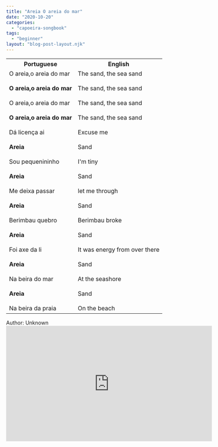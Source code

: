 ```yaml
---
title: "Areia O areia do mar"
date: "2020-10-20"
categories: 
  - "capoeira-songbook"
tags: 
  - "beginner"
layout: "blog-post-layout.njk"
---
```


<table class="capoeira-table">
    <tr class="header-row">
        <th>Portuguese</th>
        <th>English</th>
    </tr>
    <tr>
        <td>O areia,o areia do mar<br><br>
<strong>O areia,o areia do mar</strong><br><br>
O areia,o areia do mar<br><br>
<strong>O areia,o areia do mar</strong><br><br>
Dá licença ai<br><br>
<strong>Areia</strong><br><br>
Sou pequenininho<br><br>
<strong>Areia</strong><br><br>
Me deixa passar<br><br>
<strong>Areia</strong><br><br>
Berimbau quebro<br><br>
<strong>Areia</strong><br><br>
Foi axe da li<br><br>
<strong>Areia</strong><br><br>
Na beira do mar<br><br>
<strong>Areia</strong><br><br>
Na beira da praia</td>
        <td>The sand, the sea sand<br><br>
The sand, the sea sand<br><br>
The sand, the sea sand<br><br>
The sand, the sea sand<br><br>
Excuse me<br><br>
Sand<br><br>
I'm tiny<br><br>
Sand<br><br>
let me through<br><br>
Sand<br><br>
Berimbau broke<br><br>
Sand<br><br>
It was energy from over there<br><br>
Sand<br><br>
At the seashore<br><br>
Sand<br><br>
On the beach</td>
    </tr>
</table>

<figcaption>
Author: Unknown
</figcaption>

<iframe width="560" height="315" src="https://www.youtube.com/embed/NlgJGjaGVCo" title="YouTube video player" frameborder="0" allow="accelerometer; autoplay; clipboard-write; encrypted-media; gyroscope; picture-in-picture" allowfullscreen></iframe>